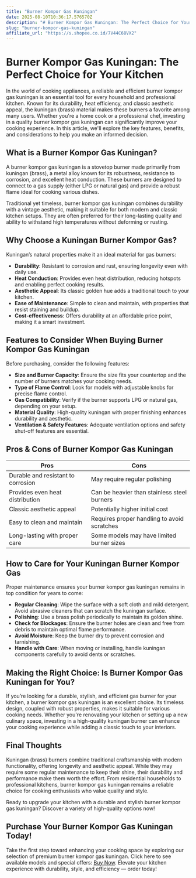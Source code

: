 ```yaml
---
title: "Burner Kompor Gas Kuningan"
date: 2025-08-10T10:36:17.576570Z
description: "# Burner Kompor Gas Kuningan: The Perfect Choice for Your Kitchen..."
slug: "burner-kompor-gas-kuningan"
affiliate_url: "https://s.shopee.co.id/7V44C68VX2"
---
```

# Burner Kompor Gas Kuningan: The Perfect Choice for Your Kitchen

In the world of cooking appliances, a reliable and efficient burner kompor gas kuningan is an essential tool for every household and professional kitchen. Known for its durability, heat efficiency, and classic aesthetic appeal, the kuningan (brass) material makes these burners a favorite among many users. Whether you're a home cook or a professional chef, investing in a quality burner kompor gas kuningan can significantly improve your cooking experience. In this article, we'll explore the key features, benefits, and considerations to help you make an informed decision.

## What is a Burner Kompor Gas Kuningan?

A burner kompor gas kuningan is a stovetop burner made primarily from kuningan (brass), a metal alloy known for its robustness, resistance to corrosion, and excellent heat conduction. These burners are designed to connect to a gas supply (either LPG or natural gas) and provide a robust flame ideal for cooking various dishes.

Traditional yet timeless, burner kompor gas kuningan combines durability with a vintage aesthetic, making it suitable for both modern and classic kitchen setups. They are often preferred for their long-lasting quality and ability to withstand high temperatures without deforming or rusting.

## Why Choose a Kuningan Burner Kompor Gas?

Kuningan’s natural properties make it an ideal material for gas burners:

- **Durability**: Resistant to corrosion and rust, ensuring longevity even with daily use.
- **Heat Conduction**: Provides even heat distribution, reducing hotspots and enabling perfect cooking results.
- **Aesthetic Appeal**: Its classic golden hue adds a traditional touch to your kitchen.
- **Ease of Maintenance**: Simple to clean and maintain, with properties that resist staining and buildup.
- **Cost-effectiveness**: Offers durability at an affordable price point, making it a smart investment.

## Features to Consider When Buying Burner Kompor Gas Kuningan

Before purchasing, consider the following features:

- **Size and Burner Capacity**: Ensure the size fits your countertop and the number of burners matches your cooking needs.
- **Type of Flame Control**: Look for models with adjustable knobs for precise flame control.
- **Gas Compatibility**: Verify if the burner supports LPG or natural gas, depending on your setup.
- **Material Quality**: High-quality kuningan with proper finishing enhances durability and aesthetic.
- **Ventilation & Safety Features**: Adequate ventilation options and safety shut-off features are essential.

## Pros & Cons of Burner Kompor Gas Kuningan

| **Pros**                                | **Cons**                              |
|-----------------------------------------|--------------------------------------|
| Durable and resistant to corrosion   | May require regular polishing       |
| Provides even heat distribution        | Can be heavier than stainless steel burners |
| Classic aesthetic appeal               | Potentially higher initial cost    |
| Easy to clean and maintain             | Requires proper handling to avoid scratches |
| Long-lasting with proper care          | Some models may have limited burner sizes |

## How to Care for Your Kuningan Burner Kompor Gas

Proper maintenance ensures your burner kompor gas kuningan remains in top condition for years to come:

- **Regular Cleaning**: Wipe the surface with a soft cloth and mild detergent. Avoid abrasive cleaners that can scratch the kuningan surface.
- **Polishing**: Use a brass polish periodically to maintain its golden shine.
- **Check for Blockages**: Ensure the burner holes are clean and free from debris to maintain optimal flame performance.
- **Avoid Moisture**: Keep the burner dry to prevent corrosion and tarnishing.
- **Handle with Care**: When moving or installing, handle kuningan components carefully to avoid dents or scratches.

## Making the Right Choice: Is Burner Kompor Gas Kuningan for You?

If you’re looking for a durable, stylish, and efficient gas burner for your kitchen, a burner kompor gas kuningan is an excellent choice. Its timeless design, coupled with robust properties, makes it suitable for various cooking needs. Whether you're renovating your kitchen or setting up a new culinary space, investing in a high-quality kuningan burner can enhance your cooking experience while adding a classic touch to your interiors.

## Final Thoughts

Kuningan (brass) burners combine traditional craftsmanship with modern functionality, offering longevity and aesthetic appeal. While they may require some regular maintenance to keep their shine, their durability and performance make them worth the effort. From residential households to professional kitchens, burner kompor gas kuningan remains a reliable choice for cooking enthusiasts who value quality and style.

Ready to upgrade your kitchen with a durable and stylish burner kompor gas kuningan? Discover a variety of high-quality options now!

## Purchase Your Burner Kompor Gas Kuningan Today!

Take the first step toward enhancing your cooking space by exploring our selection of premium burner kompor gas kuningan. Click here to see available models and special offers: [Buy Now](https://s.shopee.co.id/7V44C68VX2). Elevate your kitchen experience with durability, style, and efficiency — order today!